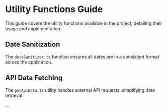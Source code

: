 
# Utility Functions Guide

This guide covers the utility functions available in the project, detailing their usage and implementation.

## Date Sanitization
The `dateSanitizer.ts` function ensures all dates are in a consistent format across the application.

## API Data Fetching
The `getApiData.ts` utility handles external API requests, simplifying data retrieval.

...

